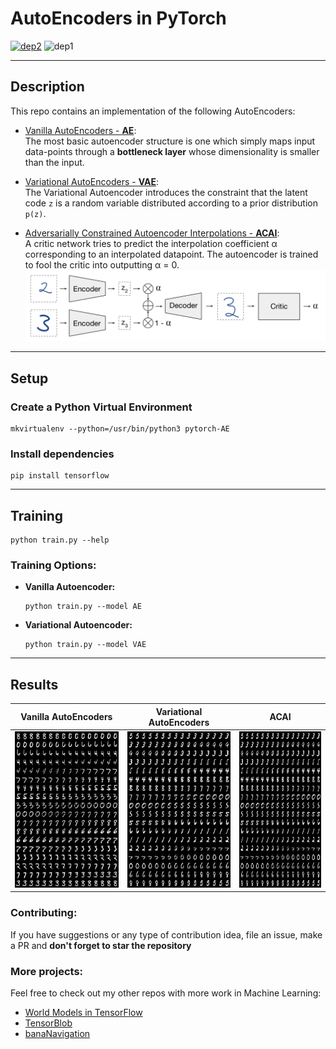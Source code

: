 # AutoEncoders in PyTorch

[![dep2](https://img.shields.io/badge/PyTorch-0.4.1-orange.svg)](https://pytorch.org/)
![dep1](https://img.shields.io/badge/Status-Work--in--Progress-brightgreen.svg)

-------------------------

## Description

This repo contains an implementation of the following AutoEncoders:

* [Vanilla AutoEncoders - **AE**](http://ufldl.stanford.edu/tutorial/unsupervised/Autoencoders/): </br>
  The most basic autoencoder structure is one which simply maps input data-points through a __bottleneck layer__ whose dimensionality is smaller than the input.

* [Variational AutoEncoders - **VAE**](): </br>
  The Variational Autoencoder introduces the constraint
that the latent code `z` is a random variable distributed according to a prior distribution `p(z)`.

* [Adversarially Constrained Autoencoder Interpolations - **ACAI**](https://arxiv.org/pdf/1807.07543):</br>
A critic network tries to predict the interpolation coefficient α corresponding to an interpolated datapoint. The autoencoder is
trained to fool the critic into outputting α = 0.</br>
![ACAI-figure](assets/ACAI-figure.png)

-------------------------

## Setup

### Create a Python Virtual Environment
```
mkvirtualenv --python=/usr/bin/python3 pytorch-AE
```

###  Install dependencies
```
pip install tensorflow
```

-------------------------

## Training
```
python train.py --help
```

### Training Options:

* **Vanilla Autoencoder:**
  ```
  python train.py --model AE
  ```

* **Variational Autoencoder:**
  ```
  python train.py --model VAE
  ```

-------------------------

## Results

| Vanilla AutoEncoders       |  Variational AutoEncoders  | ACAI          |
|------------------------- |------------------------- | --------------------|
| <img src="assets/interpolations_AE.png" width="250" height="250" />  | <img src="assets/interpolations_VAE.png" width="250" height="250" /> | <img src="assets/interpolations_VAE.png" width="250" height="250" />|



### Contributing:
If you have suggestions or any type of contribution idea, file an issue, make a PR
and **don't forget to star the repository**

### More projects:
Feel free to check out my other repos with more work in Machine Learning:

* [World Models in TensorFlow](https://github.com/dariocazzani/World-Models-TensorFlow)
* [TensorBlob](https://github.com/dariocazzani/TensorBlob)
* [banaNavigation](https://github.com/dariocazzani/banaNavigation)
